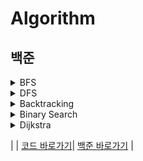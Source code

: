 # Algorithm

## 백준
<details>
<summary>BFS</summary>
  
| 제목 | 코드 | 링크 |
|:--:|:--:|:--:|
| 치즈 | [코드 바로가기](https://github.com/developerYHLee/Algorithm/blob/main/Java/BFS/B2638.java)| [백준 바로가기](https://www.acmicpc.net/problem/2638) |
| 쉬운 최단거리 | [코드 바로가기](https://github.com/developerYHLee/Algorithm/blob/main/Java/BFS/B14940.java) | [백준 바로가기](https://www.acmicpc.net/problem/14940) |
| 헌내기는 친구가 필요해 | [코드 바로가기](https://github.com/developerYHLee/Algorithm/blob/main/C%2B%2B/BFS/B21736.cpp) | [백준 바로가기](https://www.acmicpc.net/problem/21736) |
| 숨바꼭질 |[코드 바로가기](https://github.com/developerYHLee/Algorithm/blob/main/C%23/BFS%2C%20DFS/B1697.cs) | [백준 바로가기](https://www.acmicpc.net/problem/1697) |
| 알고리즘 수업 - 너비 우선 탐색 1 | [코드 바로가기](https://github.com/developerYHLee/Algorithm/blob/main/C%23/BFS%2C%20DFS/B24444.cs) | [백준 바로가기](https://www.acmicpc.net/problem/24444) |
| 토마토 |[코드 바로가기](https://github.com/developerYHLee/Algorithm/blob/main/C%23/BFS%2C%20DFS/B7569.cs)|[백준 바로가기](https://www.acmicpc.net/problem/7569) |

</details>

<details>
<summary>DFS</summary>
  
| 제목 | 코드 | 링크 |
|:--:|:--:|:--:|
| 트리의 지름 | [코드 바로가기](https://github.com/developerYHLee/Algorithm/blob/main/Java/DFS/B1967.java)| [백준 바로가기](https://www.acmicpc.net/problem/1967) |
| 알고리즘 수업 - 깊이 우선 탐색 1 | [코드 바로가기](https://github.com/developerYHLee/Algorithm/blob/main/C%23/BFS%2C%20DFS/B24479.cs)| [백준 바로가기](https://www.acmicpc.net/problem/24479) |

</details>

<details>
<summary>Backtracking</summary>
  
| 제목 | 코드 | 링크 |
|:--:|:--:|:--:|
| 게임 | [코드 바로가기](https://github.com/developerYHLee/Algorithm/blob/main/Java/BackTracking/B1103.java)| [백준 바로가기](https://www.acmicpc.net/problem/1103) |
| 퇴사 | [코드 바로가기](https://github.com/developerYHLee/Algorithm/blob/main/Java/BackTracking/B14501_1.java)| [백준 바로가기]([https://www.acmicpc.net/problem/24479](https://www.acmicpc.net/problem/14501)) |
| 연산자 끼워넣기 | [코드 바로가기](https://github.com/developerYHLee/Algorithm/blob/main/Java/BackTracking/B14888.java)| [백준 바로가기](https://www.acmicpc.net/problem/14888) |
| N과 M (2) | [코드 바로가기](https://github.com/developerYHLee/Algorithm/blob/main/C%23/%EB%B0%B1%ED%8A%B8%EB%9E%98%ED%82%B9/B15650.cs)| [백준 바로가기](https://www.acmicpc.net/problem/15650) |
| N과 M (3) | [코드 바로가기](https://github.com/developerYHLee/Algorithm/blob/main/C%23/%EB%B0%B1%ED%8A%B8%EB%9E%98%ED%82%B9/B15651.cs)| [백준 바로가기](https://www.acmicpc.net/problem/15651) |
| N과 M (4) | [코드 바로가기](https://github.com/developerYHLee/Algorithm/blob/main/C%23/%EB%B0%B1%ED%8A%B8%EB%9E%98%ED%82%B9/B15652.cs)| [백준 바로가기](https://www.acmicpc.net/problem/15652) |
| N과 M (6) | [코드 바로가기](https://github.com/developerYHLee/Algorithm/blob/main/Java/BackTracking/B15655.java)| [백준 바로가기](https://www.acmicpc.net/problem/15655) |
| N과 M (8) | [코드 바로가기](https://github.com/developerYHLee/Algorithm/blob/main/Java/BackTracking/B15657.java)| [백준 바로가기](https://www.acmicpc.net/problem/15657) |
| N과 M (12) | [코드 바로가기](https://github.com/developerYHLee/Algorithm/blob/main/Java/BackTracking/B15666.java)| [백준 바로가기](https://www.acmicpc.net/problem/15666) |
| 치킨 배달 | [코드 바로가기](https://github.com/developerYHLee/Algorithm/blob/main/Java/BackTracking/B15686.java)| [백준 바로가기](https://www.acmicpc.net/problem/15686) |
| 스도쿠 | [코드 바로가기](https://github.com/developerYHLee/Algorithm/blob/main/Java/BackTracking/B2580.java)| [백준 바로가기](https://www.acmicpc.net/problem/2580) |
| N-Queen | [코드 바로가기](https://github.com/developerYHLee/Algorithm/blob/main/C%23/%EB%B0%B1%ED%8A%B8%EB%9E%98%ED%82%B9/B9663.cs)| [백준 바로가기](https://www.acmicpc.net/problem/9663) |

</details>

<details>
<summary>Binary Search</summary>
  
| 제목 | 코드 | 링크 |
|:--:|:--:|:--:|
| 가장 긴 증가하는 부분 수열 5 | [코드 바로가기](https://github.com/developerYHLee/Algorithm/blob/main/Java/Binary%20Search/B14003.java)| [백준 바로가기](https://www.acmicpc.net/problem/14003) |
| 가운데를 말해요 (이분탐색) | [코드 바로가기](https://github.com/developerYHLee/Algorithm/blob/main/Java/Binary%20Search/B1655_1.java)| [백준 바로가기](https://www.acmicpc.net/problem/1655) |
| 예산 | [코드 바로가기](https://github.com/developerYHLee/Algorithm/blob/main/C%2B%2B/Binary%20Search/2512.cpp)| [백준 바로가기](https://www.acmicpc.net/problem/2512) |

</details>

<details>
<summary>Dijkstra</summary>
  
| 제목 | 코드 | 링크 |
|:--:|:--:|:--:|
| 플로이드 | [코드 바로가기](https://github.com/developerYHLee/Algorithm/blob/main/Java/Dijkstra/B11404_1.java)| [백준 바로가기](https://www.acmicpc.net/problem/11404) |
| 파티 | [코드 바로가기](https://github.com/developerYHLee/Algorithm/blob/main/Java/Dijkstra/B1238.java)| [백준 바로가기](https://www.acmicpc.net/problem/1238) |
| 특정한 최단 경로 | [코드 바로가기](https://github.com/developerYHLee/Algorithm/blob/main/Java/Dijkstra/B1504Again.java)| [백준 바로가기](https://www.acmicpc.net/problem/1504) |

</details>

|  | [코드 바로가기]()| [백준 바로가기]() |
